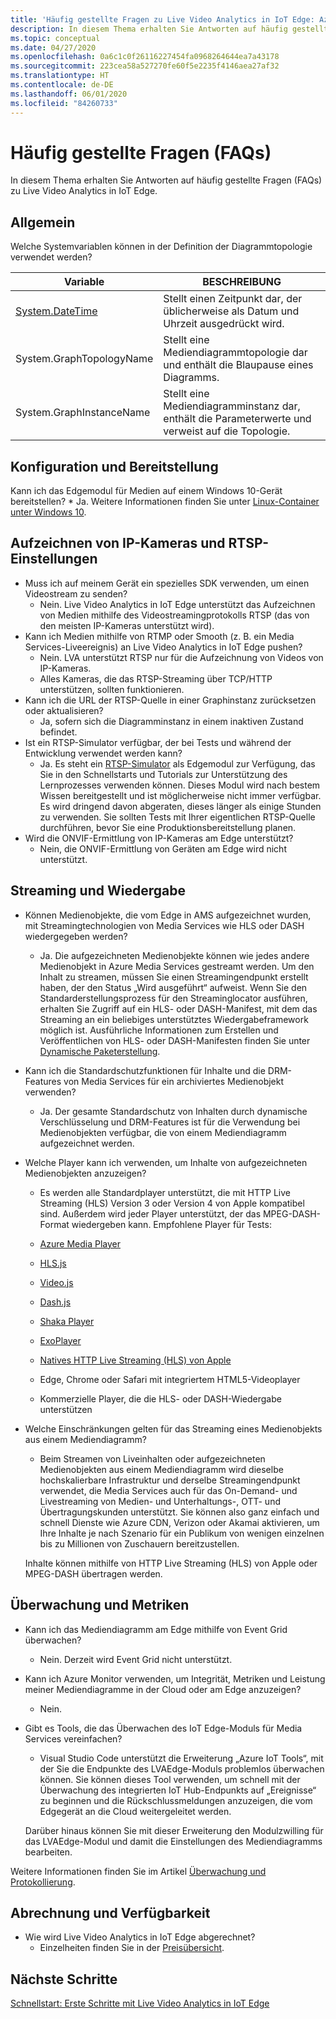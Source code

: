```yaml
---
title: 'Häufig gestellte Fragen zu Live Video Analytics in IoT Edge: Azure'
description: In diesem Thema erhalten Sie Antworten auf häufig gestellte Fragen (FAQs) zu Live Video Analytics in IoT Edge.
ms.topic: conceptual
ms.date: 04/27/2020
ms.openlocfilehash: 0a6c1c0f26116227454fa0968264644ea7a43178
ms.sourcegitcommit: 223cea58a527270fe60f5e2235f4146aea27af32
ms.translationtype: HT
ms.contentlocale: de-DE
ms.lasthandoff: 06/01/2020
ms.locfileid: "84260733"
---
```

# <a name="frequently-asked-questions-faqs"></a>Häufig gestellte Fragen (FAQs)

In diesem Thema erhalten Sie Antworten auf häufig gestellte Fragen (FAQs) zu Live Video Analytics in IoT Edge.

## <a name="general"></a>Allgemein

Welche Systemvariablen können in der Definition der Diagrammtopologie verwendet werden?

|Variable   |BESCHREIBUNG|
|---|---|
|[System.DateTime](https://docs.microsoft.com/dotnet/framework/data/adonet/sql/linq/system-datetime-methods)|Stellt einen Zeitpunkt dar, der üblicherweise als Datum und Uhrzeit ausgedrückt wird.|
|System.GraphTopologyName   |Stellt eine Mediendiagrammtopologie dar und enthält die Blaupause eines Diagramms.|
|System.GraphInstanceName|  Stellt eine Mediendiagramminstanz dar, enthält die Parameterwerte und verweist auf die Topologie.|

## <a name="configuration-and-deployment"></a>Konfiguration und Bereitstellung

Kann ich das Edgemodul für Medien auf einem Windows 10-Gerät bereitstellen?
    * Ja. Weitere Informationen finden Sie unter [Linux-Container unter Windows 10](https://docs.microsoft.com/virtualization/windowscontainers/deploy-containers/linux-containers).

## <a name="capture-from-ip-camera-and-rtsp-settings"></a>Aufzeichnen von IP-Kameras und RTSP-Einstellungen

* Muss ich auf meinem Gerät ein spezielles SDK verwenden, um einen Videostream zu senden?
    * Nein. Live Video Analytics in IoT Edge unterstützt das Aufzeichnen von Medien mithilfe des Videostreamingprotokolls RTSP (das von den meisten IP-Kameras unterstützt wird).
* Kann ich Medien mithilfe von RTMP oder Smooth (z. B. ein Media Services-Liveereignis) an Live Video Analytics in IoT Edge pushen?
    * Nein. LVA unterstützt RTSP nur für die Aufzeichnung von Videos von IP-Kameras.
    * Alles Kameras, die das RTSP-Streaming über TCP/HTTP unterstützen, sollten funktionieren. 
* Kann ich die URL der RTSP-Quelle in einer Graphinstanz zurücksetzen oder aktualisieren?
    * Ja, sofern sich die Diagramminstanz in einem inaktiven Zustand befindet.  
* Ist ein RTSP-Simulator verfügbar, der bei Tests und während der Entwicklung verwendet werden kann?
    * Ja. Es steht ein [RTSP-Simulator](https://github.com/Azure/live-video-analytics/tree/master/utilities/rtspsim-live555) als Edgemodul zur Verfügung, das Sie in den Schnellstarts und Tutorials zur Unterstützung des Lernprozesses verwenden können. Dieses Modul wird nach bestem Wissen bereitgestellt und ist möglicherweise nicht immer verfügbar. Es wird dringend davon abgeraten, dieses länger als einige Stunden zu verwenden. Sie sollten Tests mit Ihrer eigentlichen RTSP-Quelle durchführen, bevor Sie eine Produktionsbereitstellung planen.
* Wird die ONVIF-Ermittlung von IP-Kameras am Edge unterstützt?
    * Nein, die ONVIF-Ermittlung von Geräten am Edge wird nicht unterstützt.

## <a name="streaming-and-playback"></a>Streaming und Wiedergabe

* Können Medienobjekte, die vom Edge in AMS aufgezeichnet wurden, mit Streamingtechnologien von Media Services wie HLS oder DASH wiedergegeben werden?
    * Ja. Die aufgezeichneten Medienobjekte können wie jedes andere Medienobjekt in Azure Media Services gestreamt werden. Um den Inhalt zu streamen, müssen Sie einen Streamingendpunkt erstellt haben, der den Status „Wird ausgeführt“ aufweist. Wenn Sie den Standarderstellungsprozess für den Streaminglocator ausführen, erhalten Sie Zugriff auf ein HLS- oder DASH-Manifest, mit dem das Streaming an ein beliebiges unterstütztes Wiedergabeframework möglich ist. Ausführliche Informationen zum Erstellen und Veröffentlichen von HLS- oder DASH-Manifesten finden Sie unter [Dynamische Paketerstellung](../latest/dynamic-packaging-overview.md).
* Kann ich die Standardschutzfunktionen für Inhalte und die DRM-Features von Media Services für ein archiviertes Medienobjekt verwenden?
    * Ja. Der gesamte Standardschutz von Inhalten durch dynamische Verschlüsselung und DRM-Features ist für die Verwendung bei Medienobjekten verfügbar, die von einem Mediendiagramm aufgezeichnet werden.
* Welche Player kann ich verwenden, um Inhalte von aufgezeichneten Medienobjekten anzuzeigen?
   * Es werden alle Standardplayer unterstützt, die mit HTTP Live Streaming (HLS) Version 3 oder Version 4 von Apple kompatibel sind. Außerdem wird jeder Player unterstützt, der das MPEG-DASH-Format wiedergeben kann.
    Empfohlene Player für Tests:

    * [Azure Media Player](../latest/use-azure-media-player.md)
    * [HLS.js](https://hls-js.netlify.app/demo/)
    * [Video.js](https://videojs.com/)
    * [Dash.js](https://github.com/Dash-Industry-Forum/dash.js/wiki)
    * [Shaka Player](https://github.com/google/shaka-player)
    * [ExoPlayer](https://github.com/google/ExoPlayer)
    * [Natives HTTP Live Streaming (HLS) von Apple](https://developer.apple.com/streaming/)
    * Edge, Chrome oder Safari mit integriertem HTML5-Videoplayer
    * Kommerzielle Player, die die HLS- oder DASH-Wiedergabe unterstützen
* Welche Einschränkungen gelten für das Streaming eines Medienobjekts aus einem Mediendiagramm?
    * Beim Streamen von Liveinhalten oder aufgezeichneten Medienobjekten aus einem Mediendiagramm wird dieselbe hochskalierbare Infrastruktur und derselbe Streamingendpunkt verwendet, die Media Services auch für das On-Demand- und Livestreaming von Medien- und Unterhaltungs-, OTT- und Übertragungskunden unterstützt. Sie können also ganz einfach und schnell Dienste wie Azure CDN, Verizon oder Akamai aktivieren, um Ihre Inhalte je nach Szenario für ein Publikum von wenigen einzelnen bis zu Millionen von Zuschauern bereitzustellen.

    Inhalte können mithilfe von HTTP Live Streaming (HLS) von Apple oder MPEG-DASH übertragen werden.

## <a name="monitoring-and-metrics"></a>Überwachung und Metriken

* Kann ich das Mediendiagramm am Edge mithilfe von Event Grid überwachen?
    * Nein. Derzeit wird Event Grid nicht unterstützt.
* Kann ich Azure Monitor verwenden, um Integrität, Metriken und Leistung meiner Mediendiagramme in der Cloud oder am Edge anzuzeigen?
    * Nein.
* Gibt es Tools, die das Überwachen des IoT Edge-Moduls für Media Services vereinfachen?
    * Visual Studio Code unterstützt die Erweiterung „Azure IoT Tools“, mit der Sie die Endpunkte des LVAEdge-Moduls problemlos überwachen können. Sie können dieses Tool verwenden, um schnell mit der Überwachung des integrierten IoT Hub-Endpunkts auf „Ereignisse“ zu beginnen und die Rückschlussmeldungen anzuzeigen, die vom Edgegerät an die Cloud weitergeleitet werden. 

    Darüber hinaus können Sie mit dieser Erweiterung den Modulzwilling für das LVAEdge-Modul und damit die Einstellungen des Mediendiagramms bearbeiten.

Weitere Informationen finden Sie im Artikel [Überwachung und Protokollierung](monitoring-logging.md).

## <a name="billing-and-availability"></a>Abrechnung und Verfügbarkeit

* Wie wird Live Video Analytics in IoT Edge abgerechnet?
    * Einzelheiten finden Sie in der [Preisübersicht](https://azure.microsoft.com/pricing/details/media-services/).

## <a name="next-steps"></a>Nächste Schritte

[Schnellstart: Erste Schritte mit Live Video Analytics in IoT Edge](get-started-detect-motion-emit-events-quickstart.md)
